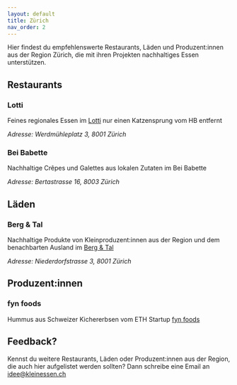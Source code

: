```yaml
---
layout: default
title: Zürich
nav_order: 2
---
```


Hier findest du empfehlenswerte Restaurants, Läden und Produzent:innen aus der Region Zürich, die mit ihren Projekten nachhaltiges Essen unterstützen.

## Restaurants

### Lotti

Feines regionales Essen im [Lotti](https://www.lotti-lokal.ch/) nur einen Katzensprung vom HB entfernt

*Adresse: Werdmühleplatz 3, 8001 Zürich*

### Bei Babette

Nachhaltige Crêpes und Galettes aus lokalen Zutaten im Bei Babette

*Adresse: Bertastrasse 16, 8003 Zürich*


## Läden

### Berg & Tal

Nachhaltige Produkte von Kleinproduzent:innen aus der Region und dem benachbarten Ausland im [Berg & Tal](https://www.berg-tal.ch/)

*Adresse: Niederdorfstrasse 3, 8001 Zürich*


## Produzent:innen

### fyn foods

Hummus aus Schweizer Kichererbsen vom ETH Startup [fyn foods](https://www.fynfoods.ch/)


## Feedback?

Kennst du weitere Restaurants, Läden oder Produzent:innen aus der Region, die auch hier aufgelistet werden sollten? Dann schreibe eine Email an idee@kleinessen.ch